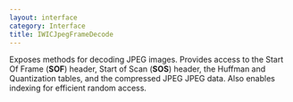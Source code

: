 ```yaml
---
layout: interface
category: Interface
title: IWICJpegFrameDecode
---
```


Exposes methods for decoding JPEG images.
Provides access to the Start Of Frame (**SOF**) header, Start of Scan (**SOS**) header, the Huffman and Quantization tables, and the compressed JPEG JPEG data. Also enables indexing for efficient random access.
